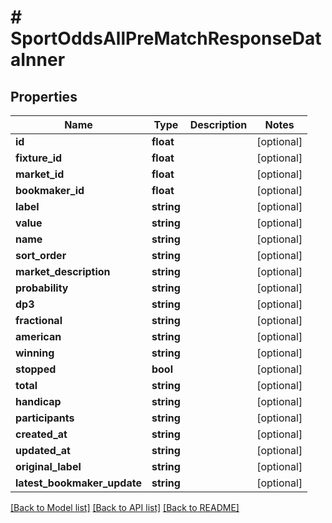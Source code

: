# # SportOddsAllPreMatchResponseDataInner

## Properties

Name | Type | Description | Notes
------------ | ------------- | ------------- | -------------
**id** | **float** |  | [optional]
**fixture_id** | **float** |  | [optional]
**market_id** | **float** |  | [optional]
**bookmaker_id** | **float** |  | [optional]
**label** | **string** |  | [optional]
**value** | **string** |  | [optional]
**name** | **string** |  | [optional]
**sort_order** | **string** |  | [optional]
**market_description** | **string** |  | [optional]
**probability** | **string** |  | [optional]
**dp3** | **string** |  | [optional]
**fractional** | **string** |  | [optional]
**american** | **string** |  | [optional]
**winning** | **string** |  | [optional]
**stopped** | **bool** |  | [optional]
**total** | **string** |  | [optional]
**handicap** | **string** |  | [optional]
**participants** | **string** |  | [optional]
**created_at** | **string** |  | [optional]
**updated_at** | **string** |  | [optional]
**original_label** | **string** |  | [optional]
**latest_bookmaker_update** | **string** |  | [optional]

[[Back to Model list]](../../README.md#models) [[Back to API list]](../../README.md#endpoints) [[Back to README]](../../README.md)
